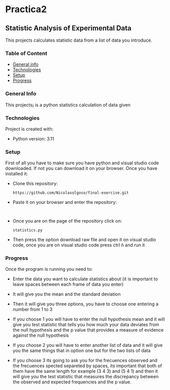# Practica2
## Statistic Analysis of Experimental Data
This projects calculates statistic data from a list of data you introduce.
### Table of Content
* [General info](#general-info)
* [Technologies](#technologies)
* [Setup](#setup)
* [Progress](#progress)

### General Info
This projects¡ is a python statistics calculation of data given

### Technologies
Project is created with:
* Python version: 3.11

### Setup
First of all you have to make sure you have python and visual studio code downloaded. If not you can download it on your browser. Once you have installed it: 
* Clone this repository:
  ```
  https://github.com/Nicolasolgoso/final-exercise.git
  ```
* Paste it on your browser and enter the repository:
  ```
 
  ```
* Once you are on the page of the repository click on:
  ```
  statistics.py
  ```
* Then press the option download raw file and open it on visual studio code, once you are on visual studio code press ctrl ñ and run it

### Progress
Once the program is running you need to:
* Enter the data you want to calculate statistics about (it is important to leave spaces between each frame of data you enter)
  
* It will give you the mean and the standard deviation
  
* Then it will give you three options, you have to choose one entering a number from 1 to 3
  
* If you choose 1 you will have to enter the null hypothesis mean and it will give you test statistic that  tells you how much your data deviates from the null hypothesis and the p value that provides a measure of evidence against the null hypothesis
  
* If you choose 2 you will have to enter another list of data and it will give you the same things that in option one but for the two lists of data
  
* If you choose 3 its going to ask you for the frecuences observed and the frecuences spected separeted by spaces, its important that both of them have the same length for example (3 4 3) and (5 4 1) and then it will give you the test statistic that measures the discrepancy between the observed and expected frequencies and the p value.
  
